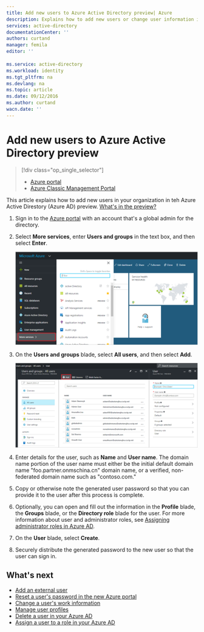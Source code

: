 ```yaml
---
title: Add new users to Azure Active Directory preview| Azure
description: Explains how to add new users or change user information in Azure Active Directory.
services: active-directory
documentationCenter: ''
authors: curtand
manager: femila
editor: ''

ms.service: active-directory
ms.workload: identity
ms.tgt_pltfrm: na
ms.devlang: na
ms.topic: article
ms.date: 09/12/2016
ms.author: curtand
wacn.date: ''
---
```


# Add new users to Azure Active Directory preview

> [!div class="op_single_selector"]
>- [Azure portal](./active-directory-users-create-azure-portal.md)
>- [Azure Classic Management Portal](./active-directory-create-users.md)

This article explains how to add new users in your organization in teh Azure Active Direstory (Azure AD) preview. [What's in the preview?](./active-directory-preview-explainer.md)

1.  Sign in to the [Azure portal](https://portal.azure.cn) with an account that's a global admin for the directory.

2.  Select **More services**, enter **Users and groups** in the text box, and then select **Enter**.

    ![Opening user management](./media/active-directory-users-create-azure-portal/create-users-user-management.png)

3.  On the **Users and groups** blade, select **All users**, and then select **Add**.

    ![Selecting the Add command](./media/active-directory-users-create-azure-portal/create-users-add-command.png)

4.  Enter details for the user, such as **Name** and **User name**. The domain name portion of the user name must either be the initial default domain name "foo.partner.onmschina.cn" domain name, or a verified, non-federated domain name such as "contoso.com."

5. Copy or otherwise note the generated user password so that you can provide it to the user after this process is complete.

6. Optionally, you can open and fill out the information in the **Profile** blade, the **Groups** blade, or the **Directory role** blade for the user. For more information about user and administrator roles, see [Assigning administrator roles in Azure AD](./active-directory-assign-admin-roles.md).

7.  On the **User** blade, select **Create**.

8. Securely distribute the generated password to the new user so that the user can sign in.

## What's next

- [Add an external user](./active-directory-users-create-external-azure-portal.md)
- [Reset a user's password in the new Azure portal](./active-directory-users-reset-password-azure-portal.md)
- [Change a user's work information](./active-directory-users-work-info-azure-portal.md)
- [Manage user profiles](./active-directory-users-profile-azure-portal.md)
- [Delete a user in your Azure AD](./active-directory-users-delete-user-azure-portal.md)
- [Assign a user to a role in your Azure AD](./active-directory-users-assign-role-azure-portal.md)